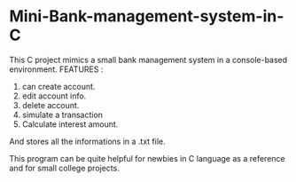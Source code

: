 # Mini-Bank-management-system-in-C
This C project mimics a small bank management system in a console-based environment.
FEATURES : 
1. can create account.
2. edit account info.
3. delete account.
4. simulate a transaction
5. Calculate interest amount.

And stores all the informations in a .txt file.

This program can be quite helpful for newbies in C language as a reference and for small college  projects.
